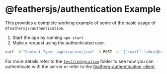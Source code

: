 # @feathersjs/authentication Example

This provides a complete working example of some of the basic usage of `@feathersjs/authentication`.

1. Start the app by running `npm start`
2. Make a request using the authenticated user.

```bash
curl -H "Content-Type: application/json" -X POST -d '{"email":"admin@feathersjs.com","password":"admin"}' http://localhost:3030/authentication
```

For more details refer to the [`test/integration`](../test/integration) folder to see how you can authenticate with the server or refer to the [feathers-authentication-client](https://github.com/feathersjs/authentication-client).
